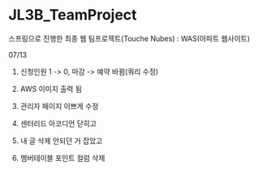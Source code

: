 # JL3B_TeamProject
스프링으로 진행한 최종 웹 팀프로젝트(Touche Nubes) : WAS(아파트 웹사이트)




07/13



1. 신청인원 1 -> 0, 마감 -> 예약 바뀜(쿼리 수정)

2. AWS 이미지 출력 됨

3. 관리자 페이지 이쁘게 수정

4. 센터리드 아코디언 닫히고

5. 내 글 삭제 안되던 거 잡았고

6. 멤버테이블 포인트 컬럼 삭제


